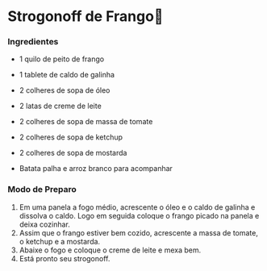 # Strogonoff de Frango:chicken:

### Ingredientes

- 1 quilo de peito de frango

- 1 tablete de caldo de galinha

- 2 colheres de sopa de óleo

- 2 latas de creme de leite

- 2 colheres de sopa de massa de tomate

- 2 colheres de sopa de ketchup

- 2 colheres de sopa de mostarda

- Batata palha e arroz branco para acompanhar

### Modo de Preparo

1. Em uma panela a fogo médio, acrescente o óleo e o caldo de galinha e dissolva o caldo. Logo em seguida coloque o frango picado na panela e deixa cozinhar. 
2. Assim que o frango estiver bem cozido, acrescente a massa de tomate, o ketchup e a mostarda.
3. Abaixe o fogo e coloque o creme de leite e mexa bem.
4. Está pronto seu strogonoff.
